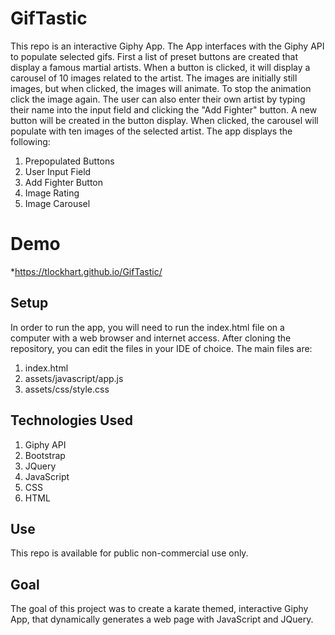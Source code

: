 # GifTastic
This repo is an interactive Giphy App.  The App interfaces with the Giphy API to populate selected gifs.  First a list of preset buttons are created that display a famous martial artists.  When a button is clicked, it will display a carousel of 10 images related to the artist. The images are initially still images, but when clicked, the images will animate.  To stop the animation click the image again.  The user can also enter their own artist by typing their name into the input field and clicking the "Add Fighter" button.  A new button will be created in the button display.  When clicked, the carousel will populate with ten images of the selected artist.  The app displays the following:
1. Prepopulated Buttons
1. User Input Field
1. Add Fighter Button
1. Image Rating
1. Image Carousel
# Demo
*https://tlockhart.github.io/GifTastic/
## Setup
In order to run the app, you will need to run the index.html file on a computer with a web browser and internet access.  After cloning the repository, you can edit the files in your IDE of choice.  The main files are:
1. index.html
1. assets/javascript/app.js
1. assets/css/style.css
## Technologies Used
1. Giphy API
1. Bootstrap
1. JQuery
1. JavaScript
1. CSS
1. HTML
## Use
This repo is available for public non-commercial use only.
## Goal
The goal of this project was to create a karate themed, interactive Giphy App, that dynamically generates a web page with JavaScript and JQuery.

